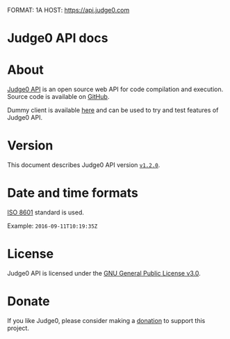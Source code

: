 FORMAT: 1A
HOST: https://api.judge0.com

# Judge0 API docs
<!-- include(hostname.html) -->
<!-- include(style.html) -->

# About
[Judge0 API](https://api.judge0.com) is an open source web API for code compilation and execution.
Source code is available on [GitHub](https://github.com/judge0/api).

Dummy client is available [here](/dummy-client.html) and can be used to try and test features of Judge0 API.

# Version
This document describes Judge0 API version [`v1.2.0`](https://github.com/judge0/api/tree/v1.2.0).

# Date and time formats
[ISO 8601](https://en.wikipedia.org/wiki/ISO_8601) standard is used.

Example: `2016-09-11T10:19:35Z`

# License
Judge0 API is licensed under the [GNU General Public License v3.0](https://github.com/judge0/api/blob/master/LICENSE).

# Donate
If you like Judge0, please consider making a [donation](https://www.paypal.me/hermanzdosilovic) to support this project.

<br>

<!-- include(authentication/authentication.md) -->
<!-- include(authorization/authorization.md) -->
<!-- include(submissions/submissions.md) -->
<!-- include(statuses_and_languages/statuses_and_languages.md) -->
<!-- include(system_and_configuration/system_and_configuration.md) -->
<!-- include(health_check/health_check.md) -->
